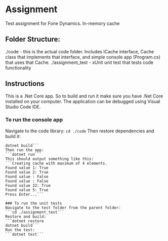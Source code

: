 # Assignment
Test assignment for Fone Dynamics. In-memory cache 

## Folder Structure:
./code - this is the actual code folder. Includes ICache interface, Cache class that implements that interface, and simple console app (Program.cs) that uses that Cache.
./assignment_test - xUnit unit test that tests code functionality

## Instructions
This is a .Net Core app. So to build and run it make sure you have .Net Core installed on your computer. The application can be debugged using Visual Studio Code IDE.

### To run the console app 
Navigate to the code library:
```cd ./code```
Then restore dependencies and build it:
```dotnet restore
dotnet build```
Then run the app:
```dotnet run```
This should output something like this:
```Creating cache with maximum of 4 elements.
Found value 1: True
Found value 2: True
Found value : False
Found value : False
Found value 22: True
Found value 5: True
Press Enter...```

### To run the unit tests
Navigate to the test folder from the parent folder:
```cd ./assignment_test```
Restore and build:
```dotnet restore
dotnet build```
Run the test:
```dotnet test```
